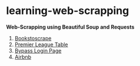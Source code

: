 # learning-web-scrapping

**Web-Scrapping using Beautiful Soup and Requests**

1. [Bookstoscrape](/script/Books%20Scrape.ipynb)
2. [Premier League Table](/script/Premier%20League%20Table.ipynb)
3. [Bypass Login Page](/script/Bypass%20Login%20Page.ipynb)
4. [Airbnb](/script/Airbnb.ipynb)